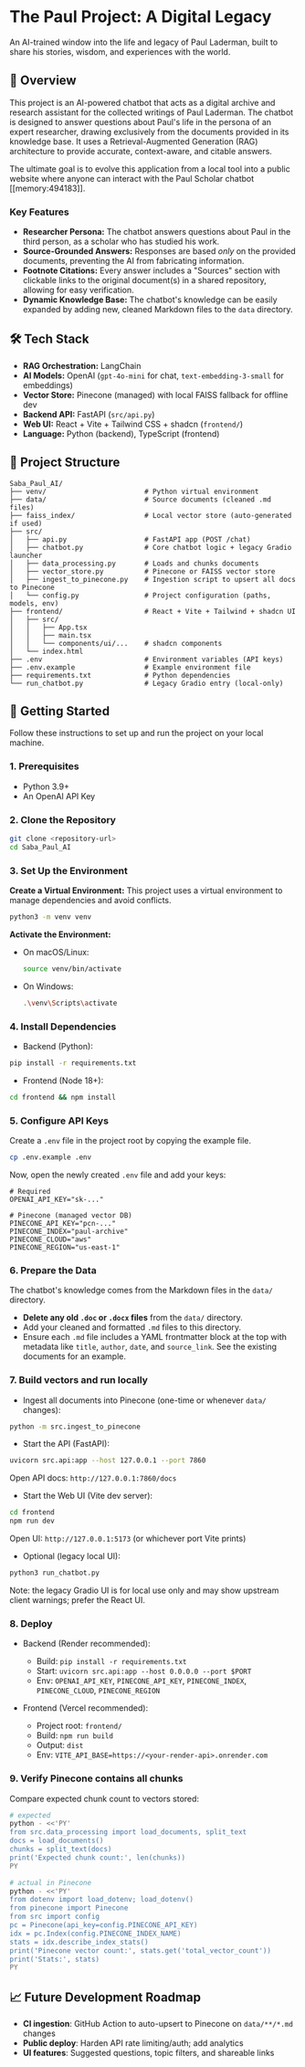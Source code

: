 # The Paul Project: A Digital Legacy

An AI-trained window into the life and legacy of Paul Laderman, built to share his stories, wisdom, and experiences with the world.

## 📖 Overview

This project is an AI-powered chatbot that acts as a digital archive and research assistant for the collected writings of Paul Laderman. The chatbot is designed to answer questions about Paul's life in the persona of an expert researcher, drawing exclusively from the documents provided in its knowledge base. It uses a Retrieval-Augmented Generation (RAG) architecture to provide accurate, context-aware, and citable answers.

The ultimate goal is to evolve this application from a local tool into a public website where anyone can interact with the Paul Scholar chatbot [[memory:494183]].

### Key Features
- **Researcher Persona:** The chatbot answers questions about Paul in the third person, as a scholar who has studied his work.
- **Source-Grounded Answers:** Responses are based *only* on the provided documents, preventing the AI from fabricating information.
- **Footnote Citations:** Every answer includes a "Sources" section with clickable links to the original document(s) in a shared repository, allowing for easy verification.
- **Dynamic Knowledge Base:** The chatbot's knowledge can be easily expanded by adding new, cleaned Markdown files to the `data` directory.

## 🛠️ Tech Stack

- **RAG Orchestration:** LangChain
- **AI Models:** OpenAI (`gpt-4o-mini` for chat, `text-embedding-3-small` for embeddings)
- **Vector Store:** Pinecone (managed) with local FAISS fallback for offline dev
- **Backend API:** FastAPI (`src/api.py`)
- **Web UI:** React + Vite + Tailwind CSS + shadcn (`frontend/`)
- **Language:** Python (backend), TypeScript (frontend)

## 📂 Project Structure

```
Saba_Paul_AI/
├── venv/                        # Python virtual environment
├── data/                        # Source documents (cleaned .md files)
├── faiss_index/                 # Local vector store (auto-generated if used)
├── src/
│   ├── api.py                   # FastAPI app (POST /chat)
│   ├── chatbot.py               # Core chatbot logic + legacy Gradio launcher
│   ├── data_processing.py       # Loads and chunks documents
│   ├── vector_store.py          # Pinecone or FAISS vector store
│   ├── ingest_to_pinecone.py    # Ingestion script to upsert all docs to Pinecone
│   └── config.py                # Project configuration (paths, models, env)
├── frontend/                    # React + Vite + Tailwind + shadcn UI
│   ├── src/
│   │   ├── App.tsx
│   │   ├── main.tsx
│   │   └── components/ui/...    # shadcn components
│   └── index.html
├── .env                         # Environment variables (API keys)
├── .env.example                 # Example environment file
├── requirements.txt             # Python dependencies
└── run_chatbot.py               # Legacy Gradio entry (local-only)
```

## 🚀 Getting Started

Follow these instructions to set up and run the project on your local machine.

### 1. Prerequisites
- Python 3.9+
- An OpenAI API Key

### 2. Clone the Repository
```bash
git clone <repository-url>
cd Saba_Paul_AI
```

### 3. Set Up the Environment

**Create a Virtual Environment:**
This project uses a virtual environment to manage dependencies and avoid conflicts.
```bash
python3 -m venv venv
```

**Activate the Environment:**
- On macOS/Linux:
  ```bash
  source venv/bin/activate
  ```
- On Windows:
  ```bash
  .\venv\Scripts\activate
  ```

### 4. Install Dependencies
- Backend (Python):
```bash
pip install -r requirements.txt
```
- Frontend (Node 18+):
```bash
cd frontend && npm install
```

### 5. Configure API Keys
Create a `.env` file in the project root by copying the example file.
```bash
cp .env.example .env
```
Now, open the newly created `.env` file and add your keys:
```env
# Required
OPENAI_API_KEY="sk-..."

# Pinecone (managed vector DB)
PINECONE_API_KEY="pcn-..."
PINECONE_INDEX="paul-archive"
PINECONE_CLOUD="aws"
PINECONE_REGION="us-east-1"
```

### 6. Prepare the Data
The chatbot's knowledge comes from the Markdown files in the `data/` directory.

- **Delete any old `.doc` or `.docx` files** from the `data/` directory.
- Add your cleaned and formatted `.md` files to this directory.
- Ensure each `.md` file includes a YAML frontmatter block at the top with metadata like `title`, `author`, `date`, and `source_link`. See the existing documents for an example.

### 7. Build vectors and run locally

- Ingest all documents into Pinecone (one-time or whenever `data/` changes):
```bash
python -m src.ingest_to_pinecone
```

- Start the API (FastAPI):
```bash
uvicorn src.api:app --host 127.0.0.1 --port 7860
```
Open API docs: `http://127.0.0.1:7860/docs`

- Start the Web UI (Vite dev server):
```bash
cd frontend
npm run dev
```
Open UI: `http://127.0.0.1:5173` (or whichever port Vite prints)

- Optional (legacy local UI):
```bash
python3 run_chatbot.py
```
Note: the legacy Gradio UI is for local use only and may show upstream client warnings; prefer the React UI.

### 8. Deploy

- Backend (Render recommended):
  - Build: `pip install -r requirements.txt`
  - Start: `uvicorn src.api:app --host 0.0.0.0 --port $PORT`
  - Env: `OPENAI_API_KEY`, `PINECONE_API_KEY`, `PINECONE_INDEX`, `PINECONE_CLOUD`, `PINECONE_REGION`

- Frontend (Vercel recommended):
  - Project root: `frontend/`
  - Build: `npm run build`
  - Output: `dist`
  - Env: `VITE_API_BASE=https://<your-render-api>.onrender.com`

### 9. Verify Pinecone contains all chunks

Compare expected chunk count to vectors stored:
```bash
# expected
python - <<'PY'
from src.data_processing import load_documents, split_text
docs = load_documents()
chunks = split_text(docs)
print('Expected chunk count:', len(chunks))
PY

# actual in Pinecone
python - <<'PY'
from dotenv import load_dotenv; load_dotenv()
from pinecone import Pinecone
from src import config
pc = Pinecone(api_key=config.PINECONE_API_KEY)
idx = pc.Index(config.PINECONE_INDEX_NAME)
stats = idx.describe_index_stats()
print('Pinecone vector count:', stats.get('total_vector_count'))
print('Stats:', stats)
PY
```

## 📈 Future Development Roadmap

- **CI ingestion**: GitHub Action to auto-upsert to Pinecone on `data/**/*.md` changes
- **Public deploy**: Harden API rate limiting/auth; add analytics
- **UI features**: Suggested questions, topic filters, and shareable links